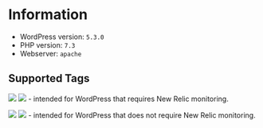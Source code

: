 # Information
- WordPress version: `5.3.0`
- PHP version: `7.3`
- Webserver: `apache`

## Supported Tags
[![](https://images.microbadger.com/badges/version/latiosu/docker-wordpress:deploy.svg)](https://microbadger.com/images/latiosu/docker-wordpress:deploy "Get your own version badge on microbadger.com") [![](https://images.microbadger.com/badges/image/latiosu/docker-wordpress:deploy.svg)](https://microbadger.com/images/latiosu/docker-wordpress:deploy "Get your own image badge on microbadger.com") - intended for WordPress that requires New Relic monitoring.

[![](https://images.microbadger.com/badges/version/latiosu/docker-wordpress:develop.svg)](https://microbadger.com/images/latiosu/docker-wordpress:develop "Get your own version badge on microbadger.com") [![](https://images.microbadger.com/badges/image/latiosu/docker-wordpress:develop.svg)](https://microbadger.com/images/latiosu/docker-wordpress:develop "Get your own image badge on microbadger.com") - intended for WordPress that does not require New Relic monitoring.
